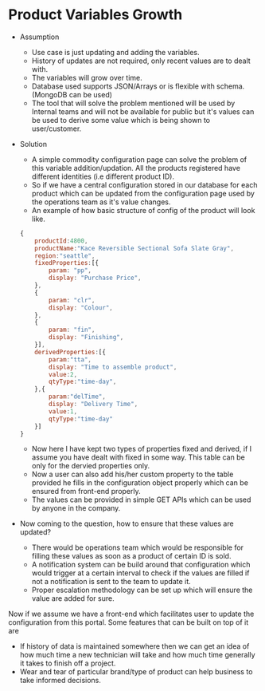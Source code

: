 # Product Variables Growth

- Assumption
    - Use case is just updating and adding the variables.
    - History of updates are not required, only recent values are to dealt with.
    - The variables will grow over time.
    - Database used supports JSON/Arrays or is flexible with schema. (MongoDB can be used)
    - The tool that will solve the problem mentioned will be used by Internal teams and will not be available for public but it's values can be used to derive some value which is being shown to user/customer.

- Solution

    - A simple commodity configuration page can solve the problem of this variable addition/updation. All the products registered have different identities (i.e different product ID). 
    - So if we have a central configuration stored in our database for each product which can be updated from the configuration page used by the operations team as it's value changes.
    - An example of how basic structure of config of the product will look like.
    
    ```js
    {
        productId:4800,
        productName:"Kace Reversible Sectional Sofa Slate Gray",
        region:"seattle",
        fixedProperties:[{
            param: "pp",
            display: "Purchase Price",
        },
        {
            param: "clr",
            display: "Colour",
        },
        {
            param: "fin",
            display: "Finishing",
        }],
        derivedProperties:[{
            param:"tta",
            display: "Time to assemble product",
            value:2,
            qtyType:"time-day",
        },{
            param:"delTime",
            display: "Delivery Time",
            value:1,
            qtyType:"time-day"
        }]
    }
    ```
    - Now here I have kept two types of properties fixed and derived, if I assume you have dealt with fixed in some way. This table can be only for the dervied properties only.
    - Now a user can also add his/her custom property to the table  provided he fills in the configuration object properly which can be ensured from front-end properly.
    - The values can be provided in simple GET APIs which can be used by anyone in the company.
  

- Now coming to the question, how to ensure that these values are updated?
  - There would be operations team which would be responsible for filling these values as soon as a product of certain ID is sold. 
  - A notification system can be build around that configuration which would trigger at a certain interval to check if the values are filled if not a notification is sent to the team to update it.
  - Proper escalation methodology can be set up which will ensure the value are added for sure.

Now if we assume we have a front-end which facilitates user to update the configuration from this portal. Some features that can be built on top of it are
- If history of data is maintained somewhere then we can get an idea of how much time a new technician will take and how much time generally it takes to finish off a project.
- Wear and tear of particular brand/type of product can help business to take informed decisions.

